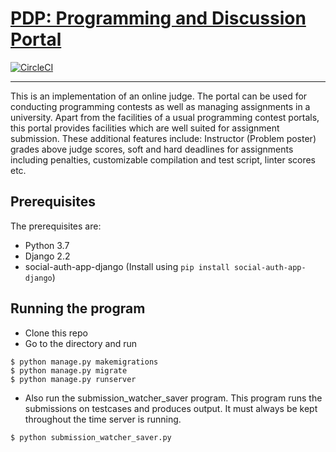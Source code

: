 # [PDP: Programming and Discussion Portal](https://github.com/vbsinha/pdp-judge)

[![CircleCI](https://circleci.com/gh/vbsinha/pdp-judge.svg?style=svg&circle-token=779cf1772a65883845be7ded61285e17a63141de)](https://circleci.com/gh/vbsinha/pdp-judge)

---
This is an implementation of an online judge. 
The portal can be used for conducting programming contests as well as managing assignments in a university.
Apart from the facilities of a usual programming contest portals, this portal provides facilities which are well suited for assignment submission. 
These additional features include: Instructor (Problem poster) grades above judge scores, soft and hard deadlines for assignments including penalties, customizable compilation and test script, linter scores etc.

## Prerequisites

The prerequisites are:
* Python 3.7
* Django 2.2
* social-auth-app-django (Install using ```pip install social-auth-app-django```)

## Running the program

* Clone this repo
* Go to the directory and run
```
$ python manage.py makemigrations
$ python manage.py migrate
$ python manage.py runserver
```
* Also run the submission_watcher_saver program. 
This program runs the submissions on testcases and produces output. 
It must always be kept throughout the time server is running.
```
$ python submission_watcher_saver.py
```

